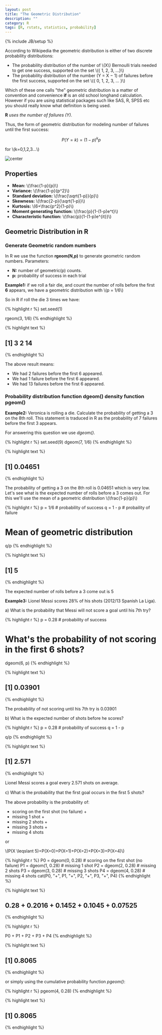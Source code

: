```yaml
---
layout: post
title: "The Geometric Distribution"
description: ""
category: R
tags: [R, rstats, statistics, probability]
---
```

{% include JB/setup %}

According to Wikipedia the geometric distribution is either of two discrete probability distributions:

- The probability distribution of the number of <span>\\(X\\)</span> Bernoulli trials needed to get one success, supported on the set <span>\\(\{ 1, 2, 3, ...\}\\)</span>
- The probability distribution of the number <span>\(Y = X − 1\)</span> of failures before the first success, supported on the set <span>\\(\{ 0, 1, 2, 3, ... \}\\)</span>


Which of these one calls "the" geometric distribution is a matter of convention and convenience **if** is an old school longhand calculation. However if you are using statistical packages such like SAS, R, SPSS etc you should really know what definition is being used.

**R** *uses the number of failures (Y).*

Thus,  the form of geometric distribution for modeling number of failures until the first success:

$$P(Y=k)=(1-p)^{k}p$$

for <span>\\(k=0,1,2,3...\\)</span>


![center](/figs/Geometric-Distribution/unnamed-chunk-1.png) 



## Properties

- **Mean:** <span>\\(\frac{1-p}{p}\\)</span>
- **Variance:** <span>\\(\frac{1-p}{p^2}\\)</span>
- **Standard deviation:** <span>\\(\frac{\sqrt{1-p}}{p}\\)</span>
- **Skewness:**  <span>\\(\frac{2-p}{\sqrt{1-p}}\\)</span>
- **Kurtosis:**  <span>\\(6+\frac{p^2}{1-p}\\)</span>
- **Moment generating function:** <span>\\(\frac{p}{1-(1-p)e^t}\\)</span>
- **Characteristic function:** <span>\\(\frac{p}{1-(1-p)e^{it}}\\)</span>

## Geometric Distribution in R

### Generate Geometric random numbers

In R we use the function **rgeom(N,p)** to generate geometric random numbers.
Parameters:

- **N:** number of geometric(p) counts.
- **p:** probability of success in each trial

**Example1:** if we roll a fair die, and count the number of rolls before the first **6** appears, we have a geometric distribution with <span>\\(p = 1/6\\)</span>

So in R if roll the die 3 times we have:

{% highlight r %}
set.seed(1)

rgeom(3, 1/6)
{% endhighlight %}



{% highlight text %}
## [1]  3  2 14
{% endhighlight %}


The above result means:

- We had 2 failures before the first 6 appeared.
- We had 1 failure before the first 6 appeared.
- We had 13 failures before the first 6 appeared.

### Probability distribution function dgeom() density function pgeom()

**Example2:** Veronica is rolling a die. Calculate the probability of getting a 3 on the 8th roll. This statement is traduced in R as the probability of 7 failures before the first 3 appears.

For answering this question we use *dgeom()*.


{% highlight r %}
set.seed(9)
dgeom(7, 1/6)
{% endhighlight %}



{% highlight text %}
## [1] 0.04651
{% endhighlight %}


The probability of getting a 3 on the 8th roll is 0.04651 which is very low. Let's see what is the expected number of rolls before a 3 comes out. For this we'll use the mean of a geometric distribution <span>\\(\frac{1-p}{p}\\)</span>


{% highlight r %}
p = 1/6  # probability of success
q = 1 - p  # probaility of failure

# Mean of geometric distribution
q/p
{% endhighlight %}



{% highlight text %}
## [1] 5
{% endhighlight %}

The expected number of rolls before a 3 come out is 5

**Example3:** Lionel Messi scores 28% of his shots (2012/13 Spanish La Liga).

a) What is the probability that Messi will not score a goal until his 7th try?

{% highlight r %}
p = 0.28  # probability of success
# What's the probability of not scoring in the first 6 shots?
dgeom(6, p)
{% endhighlight %}



{% highlight text %}
## [1] 0.03901
{% endhighlight %}

The probability of not scoring until his 7th try is 0.03901

b) What is the expected number of shots before he scores?


{% highlight r %}
p = 0.28  # probability of success
q = 1 - p

q/p
{% endhighlight %}



{% highlight text %}
## [1] 2.571
{% endhighlight %}

Lionel Messi scores a goal every 2.571 shots on average.

c) What is the probability that the ﬁrst goal occurs in the ﬁrst 5 shots?

The above probability is the probability of:
- scoring on the first shot (no failure) +
- missing 1 shot +
- missing 2 shots +
- missing 3 shots +
- missing 4 shots

or

<span>\\(P(X \leqslant 5)=P(X=0)+P(X=1)+P(X=2)+P(X=3)+P(X=4)\\)</span>


{% highlight r %}
P0 = dgeom(0, 0.28)  # scoring on the first shot (no failure)
P1 = dgeom(1, 0.28)  # missing 1 shot
P2 = dgeom(2, 0.28)  # missing 2 shots
P3 = dgeom(3, 0.28)  # missing 3 shots
P4 = dgeom(4, 0.28)  # missing 4 shots
cat(P0, "+", P1, "+", P2, "+", P3, "+", P4)
{% endhighlight %}



{% highlight text %}
## 0.28 + 0.2016 + 0.1452 + 0.1045 + 0.07525
{% endhighlight %}



{% highlight r %}

P0 + P1 + P2 + P3 + P4
{% endhighlight %}



{% highlight text %}
## [1] 0.8065
{% endhighlight %}


or simply using the cumulative probability function *pgeom()*:


{% highlight r %}
pgeom(4, 0.28)
{% endhighlight %}



{% highlight text %}
## [1] 0.8065
{% endhighlight %}




